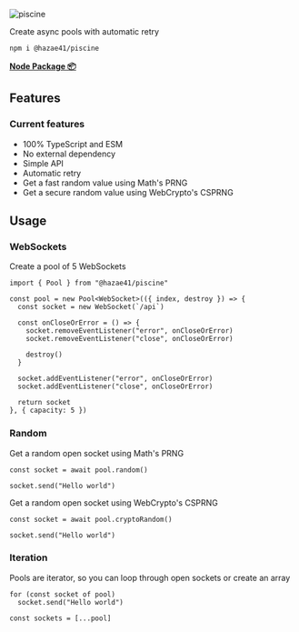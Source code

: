 ![piscine](https://user-images.githubusercontent.com/4405263/225078829-f9cbc271-1740-44b8-929c-802d0929fa5c.png)

Create async pools with automatic retry

```bash
npm i @hazae41/piscine
```

[**Node Package 📦**](https://www.npmjs.com/package/@hazae41/piscine)

## Features

### Current features
- 100% TypeScript and ESM
- No external dependency
- Simple API
- Automatic retry
- Get a fast random value using Math's PRNG
- Get a secure random value using WebCrypto's CSPRNG

## Usage

### WebSockets

Create a pool of 5 WebSockets

```tsx
import { Pool } from "@hazae41/piscine"

const pool = new Pool<WebSocket>(({ index, destroy }) => {
  const socket = new WebSocket(`/api`)

  const onCloseOrError = () => {
    socket.removeEventListener("error", onCloseOrError)
    socket.removeEventListener("close", onCloseOrError)

    destroy()
  }

  socket.addEventListener("error", onCloseOrError)
  socket.addEventListener("close", onCloseOrError)

  return socket
}, { capacity: 5 })
```

### Random

Get a random open socket using Math's PRNG

```tsx
const socket = await pool.random()

socket.send("Hello world")
```

Get a random open socket using WebCrypto's CSPRNG

```tsx
const socket = await pool.cryptoRandom()

socket.send("Hello world")
```

### Iteration

Pools are iterator, so you can loop through open sockets or create an array

```tsx
for (const socket of pool)
  socket.send("Hello world")
```

```tsx
const sockets = [...pool]
```
